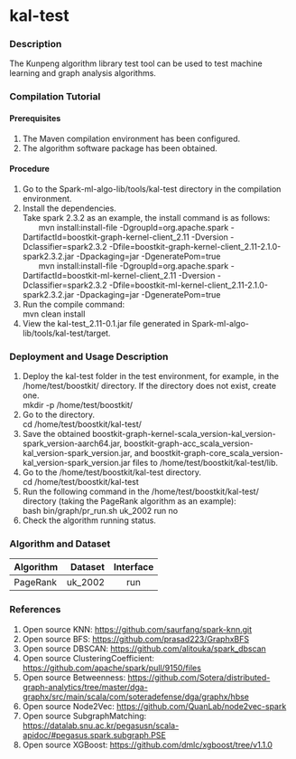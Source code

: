 # kal-test


### Description
The Kunpeng algorithm library test tool can be used to test machine learning and graph analysis algorithms.


### Compilation Tutorial

#### Prerequisites
1.  The Maven compilation environment has been configured.
2.  The algorithm software package has been obtained.
#### Procedure
1. Go to the Spark-ml-algo-lib/tools/kal-test directory in the compilation environment.
2. Install the dependencies.<br/>
   Take spark 2.3.2 as an example, the install command is as follows:<br/>
   &emsp;&emsp;mvn install:install-file -DgroupId=org.apache.spark -DartifactId=boostkit-graph-kernel-client_2.11 -Dversion -Dclassifier=spark2.3.2 -Dfile=boostkit-graph-kernel-client_2.11-2.1.0-spark2.3.2.jar -Dpackaging=jar -DgeneratePom=true<br/>
   &emsp;&emsp;mvn install:install-file -DgroupId=org.apache.spark -DartifactId=boostkit-ml-kernel-client_2.11 -Dversion -Dclassifier=spark2.3.2 -Dfile=boostkit-ml-kernel-client_2.11-2.1.0-spark2.3.2.jar -Dpackaging=jar -DgeneratePom=true
3. Run the compile command:<br/>
   mvn clean install
4. View the kal-test_2.11-0.1.jar file generated in Spark-ml-algo-lib/tools/kal-test/target.

### Deployment and Usage Description

1.  Deploy the kal-test folder in the test environment, for example, in the /home/test/boostkit/ directory. If the directory does not exist, create one.<br/>mkdir -p /home/test/boostkit/
2.  Go to the directory.<br/>
    cd /home/test/boostkit/kal-test/
3.  Save the obtained boostkit-graph-kernel-scala_version-kal_version-spark_version-aarch64.jar, boostkit-graph-acc_scala_version-kal_version-spark_version.jar, and boostkit-graph-core_scala_version-kal_version-spark_version.jar files to /home/test/boostkit/kal-test/lib.
4.  Go to the /home/test/boostkit/kal-test directory.<br/>
    cd /home/test/boostkit/kal-test
5.  Run the following command in the /home/test/boostkit/kal-test/ directory (taking the PageRank algorithm as an example):<br/>bash bin/graph/pr_run.sh uk_2002 run no
6.  Check the algorithm running status.

### Algorithm and Dataset


| Algorithm | Dataset | Interface |
| :-----| ----: | :----: |
| PageRank | uk_2002 | run |


### References

1. Open source KNN: https://github.com/saurfang/spark-knn.git
2. Open source BFS: https://github.com/prasad223/GraphxBFS
3. Open source DBSCAN: https://github.com/alitouka/spark_dbscan
4. Open source ClusteringCoefficient: https://github.com/apache/spark/pull/9150/files
5. Open source Betweenness: https://github.com/Sotera/distributed-graph-analytics/tree/master/dga-graphx/src/main/scala/com/soteradefense/dga/graphx/hbse
6. Open source Node2Vec: https://github.com/QuanLab/node2vec-spark
7. Open source SubgraphMatching: https://datalab.snu.ac.kr/pegasusn/scala-apidoc/#pegasus.spark.subgraph.PSE
8. Open source XGBoost: https://github.com/dmlc/xgboost/tree/v1.1.0